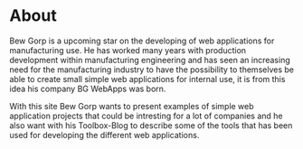 About
==============================================

Bew Gorp is a upcoming star on the developing of web applications for manufacturing use.
He has worked many years with production development within manufacturing engineering
and has seen an increasing need for the manufacturing industry to have the possibility
to themselves be able to create small simple web applications for internal use, it is
from this idea his company BG WebApps was born.

With this site Bew Gorp wants to present examples of simple web application projects
that could be intresting for a lot of companies and he also want with his Toolbox-Blog
to describe some of the tools that has been used for developing the different web applications.
